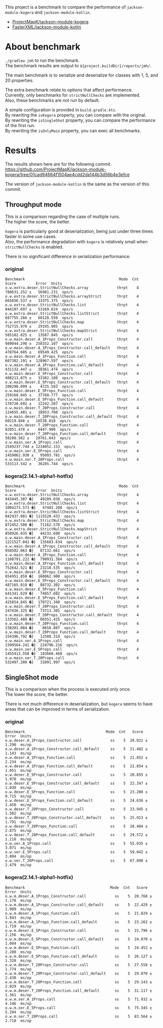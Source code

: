 This project is a benchmark to compare the performance of `jackson-module-kogera` and `jackson-module-kotlin`.  

- [ProjectMapK/jackson\-module\-kogera](https://github.com/ProjectMapK/jackson-module-kogera)
- [FasterXML/jackson\-module\-kotlin](https://github.com/FasterXML/jackson-module-kotlin)

# About benchmark
`./gradlew jmh` to run the benchmark.  
The benchmark results are output to `${project.buildDir}/reports/jmh/`.

The main benchmark is to serialize and deserialize for classes with 1, 5, and 20 properties.  

The extra benchmark relate to options that affect performance.  
Currently, only benchmarks for `strictNullChecks` are implemented.  
Also, these benchmarks are not run by default.

A simple configuration is provided in `build.gradle.kts`.  
By rewriting the `isKogera` property, you can compare with the original.  
By rewriting the `isSingleShot` property, you can compare the performance of the first run.  
By rewriting the `isOnlyMain` property, you can exec all benchmarks.

# Results
The results shown here are for the following commit.  
https://github.com/ProjectMapK/jackson-module-kogera/tree/01cad94664f1504ae4cdd2da144b3d56b4e3efce

The version of `jackson-module-kotlin` is the same as the version of this commit.

## Throughput mode
This is a comparison regarding the case of multiple runs.  
The higher the score, the better.

`kogera` is particularly good at deserialization, being just under three times faster in some use cases.  
Also, the performance degradation with `kogera` is relatively small when `strictNullChecks` is enabled.

There is no significant difference in serialization performance.

### original
```
Benchmark                                           Mode  Cnt        Score         Error  Units
o.w.extra.deser.StrictNullChecks.array             thrpt    4   788631.252 ±   56981.231  ops/s
o.w.extra.deser.StrictNullChecks.arrayStrict       thrpt    4   665656.537 ±   33375.375  ops/s
o.w.extra.deser.StrictNullChecks.list              thrpt    4   844107.697 ±   53169.624  ops/s
o.w.extra.deser.StrictNullChecks.listStrict        thrpt    4   687755.266 ±   60128.550  ops/s
o.w.extra.deser.StrictNullChecks.map               thrpt    4   752715.970 ±   29195.905  ops/s
o.w.extra.deser.StrictNullChecks.mapStrict         thrpt    4   585182.025 ±   13587.045  ops/s
o.w.main.deser.A_1Props_Constructor.call           thrpt    4   989044.290 ±  258352.107  ops/s
o.w.main.deser.A_1Props_Constructor.call_default   thrpt    4   478764.605 ±   69549.425  ops/s
o.w.main.deser.A_1Props_Function.call              thrpt    4   607382.191 ±  128967.597  ops/s
o.w.main.deser.A_1Props_Function.call_default      thrpt    4   431132.447 ±   30361.474  ops/s
o.w.main.deser.E_5Props_Constructor.call           thrpt    4   408213.075 ±   33382.180  ops/s
o.w.main.deser.E_5Props_Constructor.call_default   thrpt    4   200298.099 ±    4725.503  ops/s
o.w.main.deser.E_5Props_Function.call              thrpt    4   259168.045 ±   37760.777  ops/s
o.w.main.deser.E_5Props_Function.call_default      thrpt    4   178720.692 ±   12242.207  ops/s
o.w.main.deser.T_20Props_Constructor.call          thrpt    4   124655.481 ±   18953.708  ops/s
o.w.main.deser.T_20Props_Constructor.call_default  thrpt    4    60219.846 ±   16538.018  ops/s
o.w.main.deser.T_20Props_Function.call             thrpt    4    82851.478 ±    6447.900  ops/s
o.w.main.deser.T_20Props_Function.call_default     thrpt    4    58208.582 ±   20761.643  ops/s
o.w.main.ser.A_1Props.call                         thrpt    4  2549237.744 ± 1234052.153  ops/s
o.w.main.ser.E_5Props.call                         thrpt    4  1459062.930 ±   95093.781  ops/s
o.w.main.ser.T_20Props.call                        thrpt    4   533113.542 ±   36285.744  ops/s
```

### kogera(2.14.1-alpha1-hotfix)
```
Benchmark                                           Mode  Cnt        Score         Error  Units
o.w.extra.deser.StrictNullChecks.array             thrpt    4   943445.307 �}   49209.038  ops/s
o.w.extra.deser.StrictNullChecks.list              thrpt    4  1004273.573 �}   47402.208  ops/s
o.w.extra.deser.StrictNullChecks.listStrict        thrpt    4   842937.081 �} 1115520.433  ops/s
o.w.extra.deser.StrictNullChecks.map               thrpt    4   872452.500 �}   71162.570  ops/s
o.w.extra.deser.StrictNullChecks.mapStrict         thrpt    4   858926.035 �}   44232.698  ops/s
o.w.main.deser.A_1Props_Constructor.call           thrpt    4  1221527.041 �}  135683.634  ops/s
o.w.main.deser.A_1Props_Constructor.call_default   thrpt    4   958502.063 �}   87132.661  ops/s
o.w.main.deser.A_1Props_Function.call              thrpt    4  1108791.222 �}  790931.384  ops/s
o.w.main.deser.A_1Props_Function.call_default      thrpt    4   752642.521 �}   23218.535  ops/s
o.w.main.deser.E_5Props_Constructor.call           thrpt    4   654951.859 �}  160062.900  ops/s
o.w.main.deser.E_5Props_Constructor.call_default   thrpt    4   487165.819 �}   88732.302  ops/s
o.w.main.deser.E_5Props_Function.call              thrpt    4   641341.629 �}   74857.602  ops/s
o.w.main.deser.E_5Props_Function.call_default      thrpt    4   425854.845 �}  170721.340  ops/s
o.w.main.deser.T_20Props_Constructor.call          thrpt    4   247436.325 �}   73713.301  ops/s
o.w.main.deser.T_20Props_Constructor.call_default  thrpt    4   133562.488 �}   66551.415  ops/s
o.w.main.deser.T_20Props_Function.call             thrpt    4   238201.084 �}    8658.807  ops/s
o.w.main.deser.T_20Props_Function.call_default     thrpt    4   154396.792 �}   12588.314  ops/s
o.w.main.ser.A_1Props.call                         thrpt    4  2399564.241 �}  224796.216  ops/s
o.w.main.ser.E_5Props.call                         thrpt    4  1455413.558 �}  103668.468  ops/s
o.w.main.ser.T_20Props.call                        thrpt    4   532497.200 �}   31091.997  ops/s
```

## SingleShot mode
This is a comparison when the process is executed only once.  
The lower the score, the better.

There is not much difference in deserialization, but `kogera` seems to have areas that can be improved in terms of serialization.

### original
```
Benchmark                                     Mode  Cnt   Score   Error  Units
o.w.deser.A_1Props_Constructor.call             ss    5  20.021 ± 1.290  ms/op
o.w.deser.A_1Props_Constructor.call_default     ss    5  21.482 ± 1.143  ms/op
o.w.deser.A_1Props_Function.call                ss    5  21.852 ± 2.234  ms/op
o.w.deser.A_1Props_Function.call_default        ss    5  22.854 ± 1.051  ms/op
o.w.deser.E_5Props_Constructor.call             ss    5  20.855 ± 1.978  ms/op
o.w.deser.E_5Props_Constructor.call_default     ss    5  22.347 ± 1.030  ms/op
o.w.deser.E_5Props_Function.call                ss    5  23.280 ± 0.715  ms/op
o.w.deser.E_5Props_Function.call_default        ss    5  24.636 ± 1.458  ms/op
o.w.deser.T_20Props_Constructor.call            ss    5  23.945 ± 1.502  ms/op
o.w.deser.T_20Props_Constructor.call_default    ss    5  25.913 ± 1.791  ms/op
o.w.deser.T_20Props_Function.call               ss    5  28.484 ± 2.875  ms/op
o.w.deser.T_20Props_Function.call_default       ss    5  29.572 ± 1.218  ms/op
o.w.ser.A_1Props.call                           ss    5  55.035 ± 3.071  ms/op
o.w.ser.E_5Props.call                           ss    5  59.042 ± 3.804  ms/op
o.w.ser.T_20Props.call                          ss    5  67.898 ± 2.479  ms/op
```

### kogera(2.14.1-alpha1-hotfix)
```
Benchmark                                       Mode  Cnt   Score   Error  Units
o.w.m.deser.A_1Props_Constructor.call             ss    5  20.768 ± 1.178  ms/op
o.w.m.deser.A_1Props_Constructor.call_default     ss    5  22.429 ± 1.909  ms/op
o.w.m.deser.A_1Props_Function.call                ss    5  21.829 ± 1.843  ms/op
o.w.m.deser.A_1Props_Function.call_default        ss    5  23.162 ± 1.719  ms/op
o.w.m.deser.E_5Props_Constructor.call             ss    5  22.796 ± 2.256  ms/op
o.w.m.deser.E_5Props_Constructor.call_default     ss    5  24.870 ± 1.604  ms/op
o.w.m.deser.E_5Props_Function.call                ss    5  24.452 ± 2.280  ms/op
o.w.m.deser.E_5Props_Function.call_default        ss    5  26.127 ± 1.320  ms/op
o.w.m.deser.T_20Props_Constructor.call            ss    5  27.558 ± 1.774  ms/op
o.w.m.deser.T_20Props_Constructor.call_default    ss    5  29.070 ± 2.430  ms/op
o.w.m.deser.T_20Props_Function.call               ss    5  29.143 ± 2.029  ms/op
o.w.m.deser.T_20Props_Function.call_default       ss    5  31.117 ± 1.361  ms/op
o.w.m.ser.A_1Props.call                           ss    5  71.932 ± 4.146  ms/op
o.w.m.ser.E_5Props.call                           ss    5  75.345 ± 5.284  ms/op
o.w.m.ser.T_20Props.call                          ss    5  83.564 ± 2.718  ms/op
```
